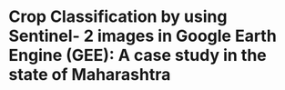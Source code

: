 # Crop Classification by using Sentinel- 2 images in Google Earth Engine (GEE): A case study in the state of Maharashtra

